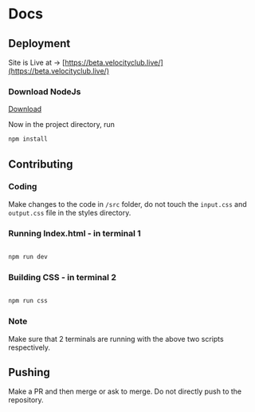 # Docs

## Deployment

Site is Live at → [https://beta.velocityclub.live/](https://beta.velocityclub.live/)

### Download NodeJs

[Download](https://nodejs.org/en/download/)

Now in the project directory, run

```bash
npm install
```

## Contributing

### Coding

Make changes to the code in `/src` folder, do not touch the `input.css` and `output.css` file in the styles directory.

### Running Index.html - in terminal 1

```bash

npm run dev

```

### Building CSS - in terminal 2

```bash

npm run css

```

### Note

Make sure that 2 terminals are running with the above two scripts respectively.

## Pushing

Make a PR and then merge or ask to merge. Do not directly push to the repository.

